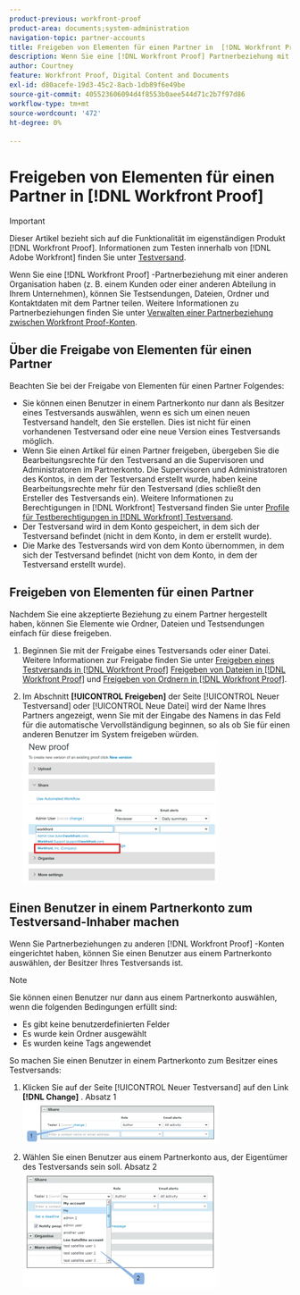 ```yaml
---
product-previous: workfront-proof
product-area: documents;system-administration
navigation-topic: partner-accounts
title: Freigeben von Elementen für einen Partner in  [!DNL Workfront Proof]
description: Wenn Sie eine [!DNL Workfront Proof] Partnerbeziehung mit einer anderen Organisation haben (z. B. einem Kunden oder einer anderen Abteilung in Ihrem Unternehmen), können Sie Testsendungen, Dateien, Ordner und Kontaktdaten mit dem Partner teilen. Weitere Informationen zu Partnerbeziehungen finden Sie unter Verwalten einer Partnerbeziehung zwischen [!DNL Workfront Proof] Konten.
author: Courtney
feature: Workfront Proof, Digital Content and Documents
exl-id: d80acefe-19d3-45c2-8acb-1db89f6e49be
source-git-commit: 405523606094d4f8553b0aee544d71c2b7f97d86
workflow-type: tm+mt
source-wordcount: '472'
ht-degree: 0%

---
```


# Freigeben von Elementen für einen Partner in [!DNL Workfront Proof]

>[!IMPORTANT]
>
>Dieser Artikel bezieht sich auf die Funktionalität im eigenständigen Produkt [!DNL Workfront Proof]. Informationen zum Testen innerhalb von [!DNL Adobe Workfront] finden Sie unter [Testversand](../../../review-and-approve-work/proofing/proofing.md).

Wenn Sie eine [!DNL Workfront Proof] -Partnerbeziehung mit einer anderen Organisation haben (z. B. einem Kunden oder einer anderen Abteilung in Ihrem Unternehmen), können Sie Testsendungen, Dateien, Ordner und Kontaktdaten mit dem Partner teilen. Weitere Informationen zu Partnerbeziehungen finden Sie unter [Verwalten einer Partnerbeziehung zwischen Workfront Proof-Konten](../../../workfront-proof/wp-acct-admin/partner-accounts/manage-partner-relationship-between-wp-accts.md).

## Über die Freigabe von Elementen für einen Partner

Beachten Sie bei der Freigabe von Elementen für einen Partner Folgendes:

* Sie können einen Benutzer in einem Partnerkonto nur dann als Besitzer eines Testversands auswählen, wenn es sich um einen neuen Testversand handelt, den Sie erstellen. Dies ist nicht für einen vorhandenen Testversand oder eine neue Version eines Testversands möglich.
* Wenn Sie einen Artikel für einen Partner freigeben, übergeben Sie die Bearbeitungsrechte für den Testversand an die Supervisoren und Administratoren im Partnerkonto. Die Supervisoren und Administratoren des Kontos, in dem der Testversand erstellt wurde, haben keine Bearbeitungsrechte mehr für den Testversand (dies schließt den Ersteller des Testversands ein). Weitere Informationen zu Berechtigungen in [!DNL Workfront] Testversand finden Sie unter [Profile für Testberechtigungen in [!DNL Workfront] Testversand](../../../workfront-proof/wp-acct-admin/account-settings/proof-perm-profiles-in-wp.md).
* Der Testversand wird in dem Konto gespeichert, in dem sich der Testversand befindet (nicht in dem Konto, in dem er erstellt wurde).
* Die Marke des Testversands wird von dem Konto übernommen, in dem sich der Testversand befindet (nicht von dem Konto, in dem der Testversand erstellt wurde).

## Freigeben von Elementen für einen Partner

Nachdem Sie eine akzeptierte Beziehung zu einem Partner hergestellt haben, können Sie Elemente wie Ordner, Dateien und Testsendungen einfach für diese freigeben.

1. Beginnen Sie mit der Freigabe eines Testversands oder einer Datei.\
   Weitere Informationen zur Freigabe finden Sie unter [Freigeben eines Testversands in  [!DNL Workfront Proof]](../../../workfront-proof/wp-work-proofsfiles/share-proofs-and-files/share-proof.md) [Freigeben von Dateien in  [!DNL Workfront Proof]](../../../workfront-proof/wp-work-proofsfiles/share-proofs-and-files/share-files.md) und [Freigeben von Ordnern in  [!DNL Workfront Proof]](../../../workfront-proof/wp-work-proofsfiles/organize-your-work/share-folders.md).

1. Im Abschnitt **[!UICONTROL Freigeben]** der Seite [!UICONTROL Neuer Testversand] oder [!UICONTROL Neue Datei] wird der Name Ihres Partners angezeigt, wenn Sie mit der Eingabe des Namens in das Feld für die automatische Vervollständigung beginnen, so als ob Sie für einen anderen Benutzer im System freigeben würden.\
   ![proof_share_partner.png](assets/proof-share-partner-350x258.png)

## Einen Benutzer in einem Partnerkonto zum Testversand-Inhaber machen

Wenn Sie Partnerbeziehungen zu anderen [!DNL Workfront Proof] -Konten eingerichtet haben, können Sie einen Benutzer aus einem Partnerkonto auswählen, der Besitzer Ihres Testversands ist.

>[!NOTE]
>
>Sie können einen Benutzer nur dann aus einem Partnerkonto auswählen, wenn die folgenden Bedingungen erfüllt sind:
>
>* Es gibt keine benutzerdefinierten Felder
>* Es wurde kein Ordner ausgewählt
>* Es wurden keine Tags angewendet
>

So machen Sie einen Benutzer in einem Partnerkonto zum Besitzer eines Testversands:

1. Klicken Sie auf der Seite [!UICONTROL Neuer Testversand] auf den Link **[!DNL Change]** . Absatz 1\
   ![Make_a_user_in_a_partner_account_the_owner_of_a_proof.png](assets/make-a-user-in-a-partner-account-the-owner-of-a-proof-350x74.png)

1. Wählen Sie einen Benutzer aus einem Partnerkonto aus, der Eigentümer des Testversands sein soll. Absatz 2\
   ![Make_a_user_in_a_partner_account_the_owner_of_a_proof_1_.png](assets/make-a-user-in-a-partner-account-the-owner-of-a-proof--1--350x209.png)
